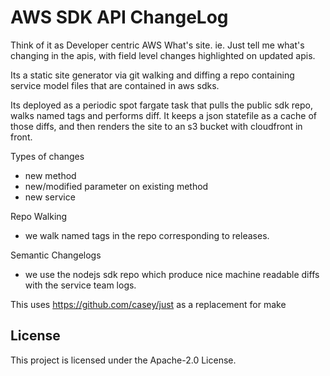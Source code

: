 # AWS SDK API ChangeLog

Think of it as Developer centric AWS What's site. ie. Just 
tell me what's changing in the apis, with field level changes 
highlighted on updated apis.

Its a static site generator via git walking and diffing a repo
containing service model files that are contained in aws sdks.

Its deployed as a periodic spot fargate task that pulls the public
sdk repo, walks named tags and performs diff. It keeps a json statefile
as a cache of those diffs, and then renders the site to an s3 bucket
with cloudfront in front.

Types of changes
 - new method
 - new/modified parameter on existing method
 - new service

Repo Walking
 - we walk named tags in the repo corresponding to releases.


Semantic Changelogs

 - we use the nodejs sdk repo which produce nice machine
   readable diffs with the service team logs.


This uses https://github.com/casey/just as a replacement for make



## License

This project is licensed under the Apache-2.0 License.


